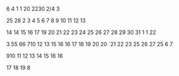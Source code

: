 
6
4
1
1
20
2230
2/4
3


25
28
2
3
4
5
6
7
8
9
10
11
12
13

14
14
15
16
17
19
20
21
22
23
24
25
26
27
28
29
30
31
1
1
22

3
55
66
710
12
13
15
16
16
17
18
19
20
20
`21
22
23
25
26
27
25
6
7

910
11
12
13
14
15
16
16

17
18
19
8








